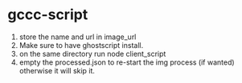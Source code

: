 # gccc-script

1. store the name and url in image_url
2. Make sure to have ghostscript install.
3. on the same directory run node client_script
4. empty the processed.json to re-start the img process (if wanted) otherwise it will skip it.
